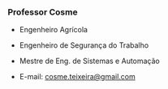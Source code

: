 ### Professor Cosme

- Engenheiro Agrícola 
- Engenheiro de Segurança do Trabalho
- Mestre de Eng. de Sistemas e Automação 

- E-mail: cosme.teixeira@gmail.com

